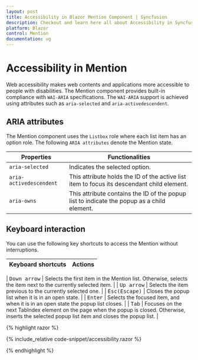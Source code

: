 ```yaml
---
layout: post
title: Accessibility in Blazor Mention Component | Syncfusion
description: Checkout and learn here all about Accessibility in Syncfusion Blazor Mention component and more.
platform: Blazor
control: Mention
documentation: ug
---
```


# Accessibility in Mention

Web accessibility makes web contents and applications more accessible to people with disabilities. The Mention component provides built-in compliance with `WAI-ARIA` specifications. The `WAI-ARIA` support is achieved using attributes such as `aria-selected` and `aria-activedescendent`.

## ARIA attributes

The Mention component uses the `Listbox` role where each list item has an option role. The following `ARIA attributes` denote the Mention state.

| **Properties** | **Functionalities** |
| --- | --- |
| `aria-selected` | Indicates the selected option. |
| `aria-activedescendent` | This attribute holds the ID of the active list item to focus its descendant child element. |
| `aria-owns` | This attribute contains the ID of the popup list to indicate the popup as a child element. |

## Keyboard interaction

You can use the following key shortcuts to access the Mention without interruptions.

| **Keyboard shortcuts** | **Actions** |
| --- | --- |

| <kbd>Down arrow</kbd> | Selects the first item in the Mention list. Otherwise, selects the item next to the currently selected item. |
| <kbd>Up arrow</kbd> | Selects the item previous to the currently selected one. |
| <kbd>Esc(Escape)</kbd> | Closes the popup list when it is in an open state. |
| <kbd>Enter</kbd> | Selects the focused item, and when it is in an open state the popup list closes. |
| <kbd>Tab</kbd> | Focuses on the next TabIndex element on the page when the popup is closed. Otherwise, inserts the selected popup list item and closes the popup list. |

{% highlight razor %}

{% include_relative code-snippet/accessibility.razor %}

{% endhighlight %}